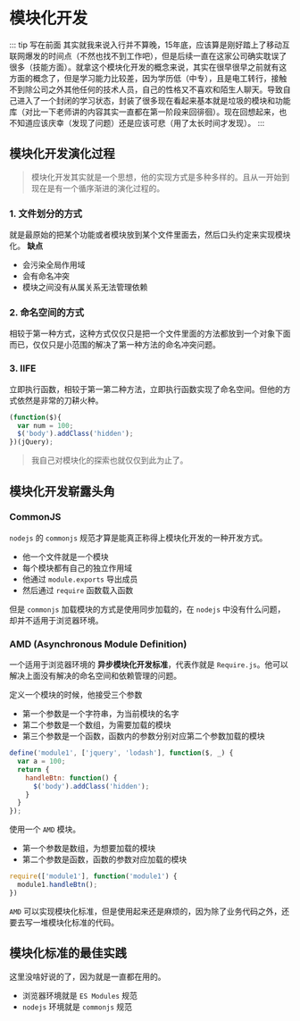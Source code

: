 # 模块化开发

::: tip 写在前面
其实就我来说入行并不算晚，15年底，应该算是刚好踏上了移动互联网爆发的时间点（不然也找不到工作吧），但是后续一直在这家公司确实耽误了很多（技能方面）。就拿这个模块化开发的概念来说，其实在很早很早之前就有这方面的概念了，但是学习能力比较差，因为学历低（中专），且是电工转行，接触不到除公司之外其他任何的技术人员，自己的性格又不喜欢和陌生人聊天。导致自己进入了一个封闭的学习状态，封装了很多现在看起来基本就是垃圾的模块和功能库（对比一下老师讲的内容其实一直都在第一阶段来回徘徊）。现在回想起来，也不知道应该庆幸（发现了问题）还是应该可悲（用了太长时间才发现）。
:::

## 模块化开发演化过程
> 模块化开发其实就是一个思想，他的实现方式是多种多样的。且从一开始到现在是有一个循序渐进的演化过程的。

### 1. 文件划分的方式
就是最原始的把某个功能或者模块放到某个文件里面去，然后口头约定来实现模块化。
**缺点**
- 会污染全局作用域
- 会有命名冲突
- 模块之间没有从属关系无法管理依赖

### 2. 命名空间的方式
相较于第一种方式，这种方式仅仅只是把一个文件里面的方法都放到一个对象下面而已，仅仅只是小范围的解决了第一种方法的命名冲突问题。

### 3. IIFE
立即执行函数，相较于第一第二种方法，立即执行函数实现了命名空间。但他的方式依然是非常的刀耕火种。
``` javascript
(function($){
  var num = 100;
  $('body').addClass('hidden');
})(jQuery);
```

> 我自己对模块化的探索也就仅仅到此为止了。

## 模块化开发崭露头角
### CommonJS
`nodejs` 的 `commonjs` 规范才算是能真正称得上模块化开发的一种开发方式。

- 他一个文件就是一个模块
- 每个模块都有自己的独立作用域
- 他通过 `module.exports` 导出成员
- 然后通过 `require` 函数载入函数

但是 `commonjs` 加载模块的方式是使用同步加载的，在 `nodejs` 中没有什么问题，却并不适用于浏览器环境。

### AMD (Asynchronous Module Definition)
一个适用于浏览器环境的 **异步模块化开发标准**，代表作就是 `Require.js`。他可以解决上面没有解决的命名空间和依赖管理的问题。

定义一个模块的时候，他接受三个参数
- 第一个参数是一个字符串，为当前模块的名字
- 第二个参数是一个数组，为需要加载的模块
- 第三个参数是一个函数，函数内的参数分别对应第二个参数加载的模块
``` javascript
define('module1', ['jquery', 'lodash'], function($, _) {
  var a = 100;
  return {
    handleBtn: function() {
      $('body').addClass('hidden');
    }
  }
});
```

使用一个 `AMD` 模块。
- 第一个参数是数组，为想要加载的模块
- 第二个参数是函数，函数的参数对应加载的模块
``` javascript
require(['module1'], function('module1') {
  module1.handleBtn();
})
```
`AMD` 可以实现模块化标准，但是使用起来还是麻烦的，因为除了业务代码之外，还要去写一堆模块化标准的代码。

## 模块化标准的最佳实践
这里没啥好说的了，因为就是一直都在用的。
- 浏览器环境就是 `ES Modules` 规范
- `nodejs` 环境就是 `commonjs` 规范